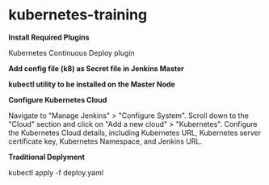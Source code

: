 # kubernetes-training

**Install Required Plugins**

  Kubernetes Continuous Deploy plugin

  **Add config file (k8) as Secret file in Jenkins Master**

  **kubectl utility to be installed on the Master Node**

**Configure Kubernetes Cloud** 

Navigate to "Manage Jenkins" > "Configure System".
Scroll down to the "Cloud" section and click on "Add a new cloud" > "Kubernetes".
Configure the Kubernetes Cloud details, including Kubernetes URL, Kubernetes server certificate key, Kubernetes Namespace, and Jenkins URL.

**Traditional Deplyment**

kubectl apply -f deploy.yaml

